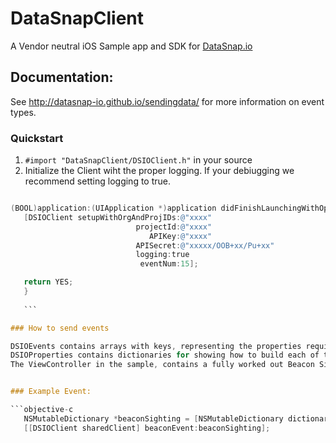 DataSnapClient
=================

A Vendor neutral iOS Sample app and SDK for [DataSnap.io](http://datasnap.io)

## Documentation:

See http://datasnap-io.github.io/sendingdata/ for more information on event types.

### Quickstart

1. ```#import "DataSnapClient/DSIOClient.h"``` in your source
2. Initialize the Client wiht the proper logging. If your debiugging we recommend setting logging to true.

 ```objective-c
 
 (BOOL)application:(UIApplication *)application didFinishLaunchingWithOptions:(NSDictionary *)launchOptions {
    [DSIOClient setupWithOrgAndProjIDs:@"xxxx"
                             projectId:@"xxxx"
                                APIKey:@"xxxx"
                             APISecret:@"xxxxx/OOB+xx/Pu+xx"
                             logging:true
                              eventNum:15];

    return YES;
    }
    
    ```

### How to send events

DSIOEvents contains arrays with keys, representing the properties required for each event type.
DSIOProperties contains dictionaries for showing how to build each of the these properties.
The ViewController in the sample, contains a fully worked out Beacon Sighting Event using sample data. It also shows how to send data to DataSnap using a generic event function.


### Example Event:

```objective-c
    NSMutableDictionary *beaconSighting = [NSMutableDictionary dictionaryWithObjects:beaconSampleValues forKeys:beaconEventKeys];
    [[DSIOClient sharedClient] beaconEvent:beaconSighting];
```
